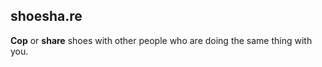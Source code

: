 shoesha.re
----------

**Cop** or **share** shoes with other people who are doing the same thing with you.
